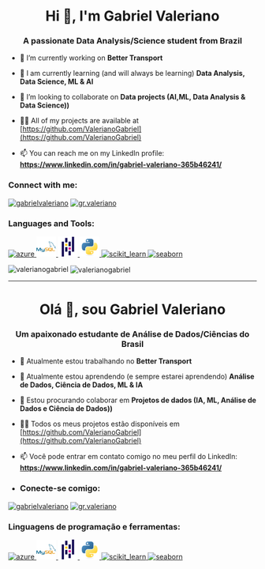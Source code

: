 <h1 align="center">Hi 👋, I'm Gabriel Valeriano</h1>
<h3 align="center">A passionate Data Analysis/Science student from Brazil</h3>

- 🔭 I’m currently working on **Better Transport**

- 🌱 I am currently learning (and will always be learning) **Data Analysis, Data Science, ML & AI**

- 👯 I’m looking to collaborate on **Data projects (AI,ML, Data Analysis & Data Science))**

- 👨‍💻 All of my projects are available at [https://github.com/ValerianoGabriel](https://github.com/ValerianoGabriel)

- 📫 You can reach me on my LinkedIn profile: **https://www.linkedin.com/in/gabriel-valeriano-365b46241/**

<h3 align="left">Connect with me:</h3>
<p align="left">
<a href="https://kaggle.com/gabrielvaleriano" target="blank"><img align="center" src="https://raw.githubusercontent.com/rahuldkjain/github-profile-readme-generator/master/src/images/icons/Social/kaggle.svg" alt="gabrielvaleriano" height="30" width="40" /></a>
<a href="https://instagram.com/gr.valeriano" target="blank"><img align="center" src="https://raw.githubusercontent.com/rahuldkjain/github-profile-readme-generator/master/src/images/icons/Social/instagram.svg" alt="gr.valeriano" height="30" width="40" /></a>
</p>

<h3 align="left">Languages and Tools:</h3>
<p align="left"> <a href="https://azure.microsoft.com/en-in/" target="_blank" rel="noreferrer"> <img src="https://www.vectorlogo.zone/logos/microsoft_azure/microsoft_azure-icon.svg" alt="azure" width="40" height="40"/> </a> <a href="https://www.mysql.com/" target="_blank" rel="noreferrer"> <img src="https://raw.githubusercontent.com/devicons/devicon/master/icons/mysql/mysql-original-wordmark.svg" alt="mysql" width="40" height="40"/> </a> <a href="https://pandas.pydata.org/" target="_blank" rel="noreferrer"> <img src="https://raw.githubusercontent.com/devicons/devicon/2ae2a900d2f041da66e950e4d48052658d850630/icons/pandas/pandas-original.svg" alt="pandas" width="40" height="40"/> </a> <a href="https://www.python.org" target="_blank" rel="noreferrer"> <img src="https://raw.githubusercontent.com/devicons/devicon/master/icons/python/python-original.svg" alt="python" width="40" height="40"/> </a> <a href="https://scikit-learn.org/" target="_blank" rel="noreferrer"> <img src="https://upload.wikimedia.org/wikipedia/commons/0/05/Scikit_learn_logo_small.svg" alt="scikit_learn" width="40" height="40"/> </a> <a href="https://seaborn.pydata.org/" target="_blank" rel="noreferrer"> <img src="https://seaborn.pydata.org/_images/logo-mark-lightbg.svg" alt="seaborn" width="40" height="40"/> </a> </p>

<p><img align="left" src="https://github-readme-stats.vercel.app/api/top-langs?username=valerianogabriel&show_icons=true&locale=en&layout=compact" alt="valerianogabriel" /></p>

<p>&nbsp;<img align="center" src="https://github-readme-stats.vercel.app/api?username=valerianogabriel&show_icons=true&locale=en" alt="valerianogabriel" /></p>

________________________________________________________________________________________________________________________________________________________________________________

<h1 align="center">Olá 👋, sou Gabriel Valeriano</h1>
<h3 align="center">Um apaixonado estudante de Análise de Dados/Ciências do Brasil</h3>

- 🔭 Atualmente estou trabalhando no **Better Transport**

- 🌱 Atualmente estou aprendendo (e sempre estarei aprendendo) **Análise de Dados, Ciência de Dados, ML & IA**

- 👯 Estou procurando colaborar em **Projetos de dados (IA, ML, Análise de Dados e Ciência de Dados))**

- 👨‍💻 Todos os meus projetos estão disponíveis em [https://github.com/ValerianoGabriel](https://github.com/ValerianoGabriel)

- 📫 Você pode entrar em contato comigo no meu perfil do LinkedIn: **https://www.linkedin.com/in/gabriel-valeriano-365b46241/**

- <h3 align="left">Conecte-se comigo:</h3>
<p align="left">
<a href="https://kaggle.com/gabrielvaleriano" target="blank"><img align="center" src="https://raw.githubusercontent.com/rahuldkjain/github-profile-readme-generator/master/src/images/icons/Social/kaggle.svg" alt="gabrielvaleriano" height="30" width="40" /></a>
<a href="https://instagram.com/gr.valeriano" target="blank"><img align="center" src="https://raw.githubusercontent.com/rahuldkjain/github-profile-readme-generator/master/src/images/icons/Social/instagram.svg" alt="gr.valeriano" height="30" width="40" /></a>
</p>

<h3 align="left">Linguagens de programação e ferramentas:</h3>
<p align="left"> <a href="https://azure.microsoft.com/en-in/" target="_blank" rel="noreferrer"> <img src="https://www.vectorlogo.zone/logos/microsoft_azure/microsoft_azure-icon.svg" alt="azure" width="40" height="40"/> </a> <a href="https://www.mysql.com/" target="_blank" rel="noreferrer"> <img src="https://raw.githubusercontent.com/devicons/devicon/master/icons/mysql/mysql-original-wordmark.svg" alt="mysql" width="40" height="40"/> </a> <a href="https://pandas.pydata.org/" target="_blank" rel="noreferrer"> <img src="https://raw.githubusercontent.com/devicons/devicon/2ae2a900d2f041da66e950e4d48052658d850630/icons/pandas/pandas-original.svg" alt="pandas" width="40" height="40"/> </a> <a href="https://www.python.org" target="_blank" rel="noreferrer"> <img src="https://raw.githubusercontent.com/devicons/devicon/master/icons/python/python-original.svg" alt="python" width="40" height="40"/> </a> <a href="https://scikit-learn.org/" target="_blank" rel="noreferrer"> <img src="https://upload.wikimedia.org/wikipedia/commons/0/05/Scikit_learn_logo_small.svg" alt="scikit_learn" width="40" height="40"/> </a> <a href="https://seaborn.pydata.org/" target="_blank" rel="noreferrer"> <img src="https://seaborn.pydata.org/_images/logo-mark-lightbg.svg" alt="seaborn" width="40" height="40"/> </a> </p>
